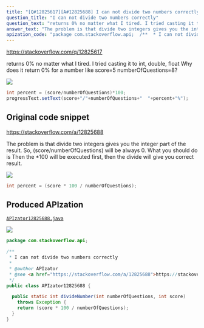 ```yaml
---
title: "[Q#12825617][A#12825688] I can not divide two numbers correctly"
question_title: "I can not divide two numbers correctly"
question_text: "returns 0% no matter what I tired. I tried casting it to int, double, float Why does it return 0% for a number like score=5 numberOfQuestions=8?"
answer_text: "The problem is that divide two integers gives you the integer part of the result. So,  (score/numberOfQuestions) will be always 0. What you should do is Then the *100 will be executed first, then the divide will give you correct result."
apization_code: "package com.stackoverflow.api;  /**  * I can not divide two numbers correctly  *  * @author APIzator  * @see <a href=\"https://stackoverflow.com/a/12825688\">https://stackoverflow.com/a/12825688</a>  */ public class APIzator12825688 {    public static int divideNumber(int numberOfQuestions, int score)     throws Exception {     return (score * 100 / numberOfQuestions);   } }"
---
```


https://stackoverflow.com/q/12825617

returns 0% no matter what I tired. I tried casting it to int, double, float
Why does it return 0% for a number like score=5 numberOfQuestions=8?


<div class="code-logo"><img src="/stackoverflow.png" /></div>

```java
int percent = (score/numberOfQuestions)*100;
progressText.setText(score+"/"+numberOfQuestions+"  "+percent+"%");
```


## Original code snippet

https://stackoverflow.com/a/12825688

The problem is that divide two integers gives you the integer part of the result. So,  (score/numberOfQuestions) will be always 0.
What you should do is
Then the *100 will be executed first, then the divide will give you correct result.

<div class="code-logo"><img src="/stackoverflow.png" /></div>

```java
int percent = (score * 100 / numberOfQuestions);
```

## Produced APIzation

[`APIzator12825688.java`](https://github.com/pasqualesalza/apization-temp/raw/main/data/search/APIzator12825688.java)

<div class="code-logo"><img src="/apizator.png" /></div>

```java
package com.stackoverflow.api;

/**
 * I can not divide two numbers correctly
 *
 * @author APIzator
 * @see <a href="https://stackoverflow.com/a/12825688">https://stackoverflow.com/a/12825688</a>
 */
public class APIzator12825688 {

  public static int divideNumber(int numberOfQuestions, int score)
    throws Exception {
    return (score * 100 / numberOfQuestions);
  }
}

```